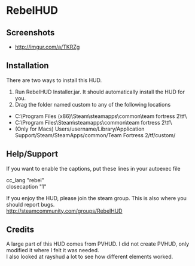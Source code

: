 RebelHUD  
=======  


Screenshots  
--------  

* http://imgur.com/a/TKRZg  


Installation  
--------  

There are two ways to install this HUD.  

 1. Run RebelHUD Installer.jar. It should automatically install the HUD for you.
 2. Drag the folder named custom to any of the following locations
 
 * C:\Program Files (x86)\Steam\steamapps\common\team fortress 2\tf\  
 * C:\Program Files\Steam\steamapps\common\team fortress 2\tf\  
 * (Only for Macs) Users/username/Library/Application Support/Steam/SteamApps/common/Team Fortress 2/tf/custom/
 

Help/Support  
--------  

If you want to enable the captions, put these lines in your autoexec file  

cc_lang "rebel"  
closecaption "1"  

If you enjoy the HUD, please join the steam group. This is also where you should report bugs.  
http://steamcommunity.com/groups/RebelHUD  


Credits  
--------  
  
A large part of this HUD comes from PVHUD. I did not create PVHUD, only modified it where I felt it was needed.  
I also looked at rayshud a lot to see how different elements worked.  





